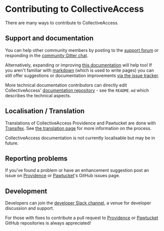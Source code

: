 # Contributing to CollectiveAccess

There are many ways to contribute to CollectiveAccess.

## Support and documentation

You can help other community members by posting to the [support forum](https://support.collectiveaccess.org/) or responding in the [community Gitter chat](https://app.gitter.im/#/room/#collectiveaccess_support:gitter.im).

Alternatively, expanding or improving [this documentation](/) will help too! If you aren't familiar with [markdown](https://www.markdownguide.org/) (which is used to write
pages) you can still offer suggestions or documentation improvements [via the issue
tracker](https://github.com/collectiveaccess/CollectiveAccessManual/issues).

More technical documentation contributors can directly edit CollectiveAccess' [documentation
repository](https://github.com/collectiveaccess/CollectiveAccessManual/blob/main/README.md) - see the `README.md` which describes the technical
aspects.


## Localisation / Translation

Translations of CollectiveAccess Providence and Pawtucket are done with
[Transifex](https://www.transifex.com/collectiveaccess/collectiveaccess-providence/app-locale-messages-pot--develop/). See [the translation
page](/providence/developer/translating) for more information on the process.

CollectiveAccess documentation is not currently localisable but may be in future.


## Reporting problems

If you've found a problem or have an enhancement suggestion post an issue on [Providence](https://github.com/collectiveaccess/providence/issues) or
[Pawtucket](https://github.com/collectiveaccess/pawtucket/issues)'s GitHub issues page.

## Development

Developers can join the [developer Slack channel](https://app.slack.com/client/T01GFH0UFGX/C01GPJ95SAJ), a venue for developer discussion and support.

For those with fixes to contribute a pull request to [Providence](https://github.com/collectiveaccess/providence/) or
[Pawtucket](https://github.com/collectiveaccess/pawtucket) GitHub repositories is always appreciated!

